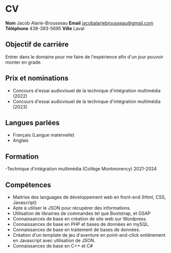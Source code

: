 # CV

**Nom** Jacob Alarie-Brousseau
**Email** jacobalariebrousseau@gmail.com
**Téléphone** 438-393-5695
**Ville** Laval

## Objectif de carrière

Entrer dans le domaine pour me faire de l'expérience afin d'un jour pouvoir monter en grade.

## Prix et nominations

- Concours d'essai audiovisuel de la technique d'intégration multimédia (2022)
- Concours d'essai audiovisuel de la technique d'intégration multimédia (2023)

## Langues parlées
- Français (Langue maternelle)
- Anglais

## Formation

-Technique d'intégration multimédia (Collège Montmorency) 2021-2024

## Compétences

- Maitrise des languages de développement web en front-end (Html, CSS, Javascript)
- Apte à utiliser le JSON pour récupérer des informations.
- Utilisation de librairies de commandes tel que Bootstrap, et GSAP
- Connaissances de base en création de site web sur Wordpress.
- Connaissances de base en PHP et bases de données en mySQL.
- Connaissances de base en traitement de bases de données.
- Création d'un template de jeu d'aventure en point-and-click entièrement en Javascript avec utilisation de JSON.
- Connaissances de base en C++ et C#






